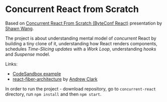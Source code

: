 # Concurrent React from Scratch

Based on [Concurrent React From Scratch (ByteConf React)](https://www.youtube.com/watch?v=yeyiA9U8Ep8) presentation by [Shawn Wang](https://egghead.io/q/resources-by-shawn-wang).

The project is about understanding mental model of _concurrent_ React by building a tiny clone of it, understanding how React renders components, schedules _Time-Slicing updates_ with a _Work Loop_, understanding _hooks_ and _Suspense_ model.

Links:

- [CodeSandbox example](https://codesandbox.io/s/react-byteconf-1f7mq)
- [react-fiber-architecture](https://github.com/acdlite/react-fiber-architecture) by [Andrew Clark](https://github.com/acdlite)

In order to run the project - download repository, go to `concurrent-react` directory, run `npm install` and then `npm start`.
